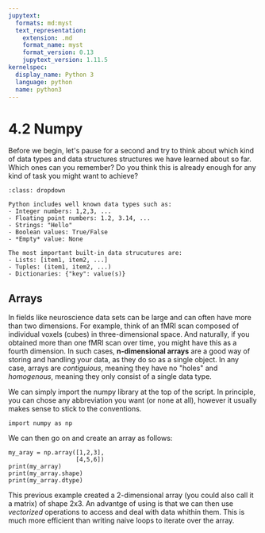 ```yaml
---
jupytext:
  formats: md:myst
  text_representation:
    extension: .md
    format_name: myst
    format_version: 0.13
    jupytext_version: 1.11.5
kernelspec:
  display_name: Python 3
  language: python
  name: python3
---
```


# 4.2 Numpy

Before we begin, let's pause for a second and try to think about which kind of data types and data structures structures we have learned about so far. Which ones can you remember? Do you think this is already enough for any kind of task you might want to achieve?

```{admonition} Solution
:class: dropdown

Python includes well known data types such as:
- Integer numbers: 1,2,3, ...
- Floating point numbers: 1.2, 3.14, ...
- Strings: "Hello"
- Boolean values: True/False
- *Empty* value: None

The most important built-in data strucutures are:
- Lists: [item1, item2, ...]
- Tuples: (item1, item2, ...)
- Dictionaries: {"key": value(s)}
```

## Arrays

In fields like neuroscience data sets can be large and can often have more than two dimensions. For example, think of an fMRI scan composed of individual voxels (cubes) in three-dimensional space. And naturally, if you obtained more than one fMRI scan over time, you might have this as a fourth dimension. In such cases, **n-dimensional arrays** are a good way of storing and handling your data, as they do so as a single object. In any case, arrays are *contiguious*, meaning they have no "holes" and *homogenous*, meaning they only consist of a single data type.

We can simply import the numpy library at the top of the script. In principle, you can chose any abbreviation you want (or none at all), however it usually makes sense to stick to the conventions.

```{code-cell}
import numpy as np
```

We can then go on and create an array as follows:

```{code-cell}
my_aray = np.array([1,2,3],
                   [4,5,6])
print(my_array)
print(my_array.shape)
print(my_array.dtype)
```

This previous example created a 2-dimensional array (you could also call it a matrix) of shape 2x3. An advantge of using is that we can then use *vectorized* operations to access and deal with data whithin them. This is much more efficient than writing naive loops to iterate over the array.